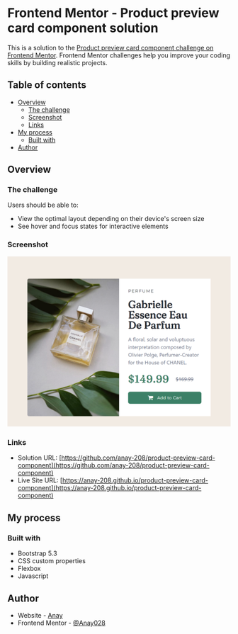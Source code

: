 # Frontend Mentor - Product preview card component solution

This is a solution to the [Product preview card component challenge on Frontend Mentor](https://www.frontendmentor.io/challenges/product-preview-card-component-GO7UmttRfa). Frontend Mentor challenges help you improve your coding skills by building realistic projects. 

## Table of contents

- [Overview](#overview)
  - [The challenge](#the-challenge)
  - [Screenshot](#screenshot)
  - [Links](#links)
- [My process](#my-process)
  - [Built with](#built-with)
- [Author](#author)

## Overview

### The challenge

Users should be able to:

- View the optimal layout depending on their device's screen size
- See hover and focus states for interactive elements

### Screenshot

![](./screenshot.png)

### Links

- Solution URL: [https://github.com/anay-208/product-preview-card-component](https://github.com/anay-208/product-preview-card-component)
- Live Site URL: [https://anay-208.github.io/product-preview-card-component](https://anay-208.github.io/product-preview-card-component)

## My process

### Built with

- Bootstrap 5.3
- CSS custom properties
- Flexbox
- Javascript


## Author

- Website - [Anay](https://anay.is-a.dev/)
- Frontend Mentor - [@Anay028](https://www.frontendmentor.io/profile/anay028)

